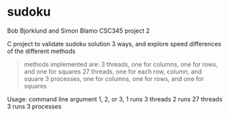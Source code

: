 # sudoku
Bob Bjorklund and Simon Blamo CSC345 project 2

C project to validate sudoku solution 3 ways, and explore speed differences of the different methods
>methods implemented are:
>3 threads, one for columns, one for rows, and one for squares
>27 threads, one for each row, column, and square
>3 processes, one for columns, one for rows, and one for squares

Usage: command line argument 1, 2, or 3,
1 runs 3 threads
2 runs 27 threads
3 runs 3 processes
